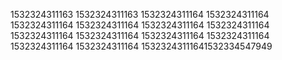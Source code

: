 1532324311163
1532324311163
1532324311164
1532324311164
1532324311164
1532324311164
1532324311164
1532324311164
1532324311164
1532324311164
1532324311164
1532324311164
1532324311164
1532324311164
15323243111641532334547949